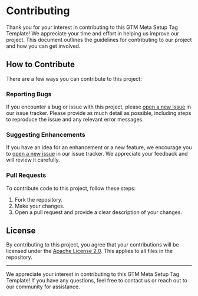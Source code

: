 # Contributing

Thank you for your interest in contributing to this GTM Meta Setup Tag Template!
We appreciate your time and effort in helping us improve our project. This
document outlines the guidelines for contributing to our project and how you can
get involved.

## How to Contribute

There are a few ways you can contribute to this project:

### Reporting Bugs

If you encounter a bug or issue with this project, please [open a new issue][1]
in our issue tracker. Please provide as much detail as possible, including steps
to reproduce the issue and any relevant error messages.

### Suggesting Enhancements

If you have an idea for an enhancement or a new feature, we encourage you to
[open a new issue][1] in our issue tracker. We appreciate your feedback and will
review it carefully.

### Pull Requests

To contribute code to this project, follow these steps:

1. Fork the repository.
2. Make your changes.
3. Open a pull request and provide a clear description of your changes.

## License

By contributing to this project, you agree that your contributions will be
licensed under the [Apache License 2.0](LICENSE). This applies to all files in
the repository.

---

We appreciate your interest in contributing to this GTM Meta Setup Tag Template!
If you have any questions, feel free to contact us or reach out to our community
for assistance.

[1]: https://github.com/BruceClayJapan/gtm-meta-setup-tag-template/issues
